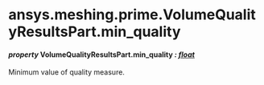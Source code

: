 # ansys.meshing.prime.VolumeQualityResultsPart.min_quality

#### *property* VolumeQualityResultsPart.min_quality *: [float](https://docs.python.org/3.11/library/functions.html#float)*

Minimum value of quality measure.

<!-- !! processed by numpydoc !! -->
